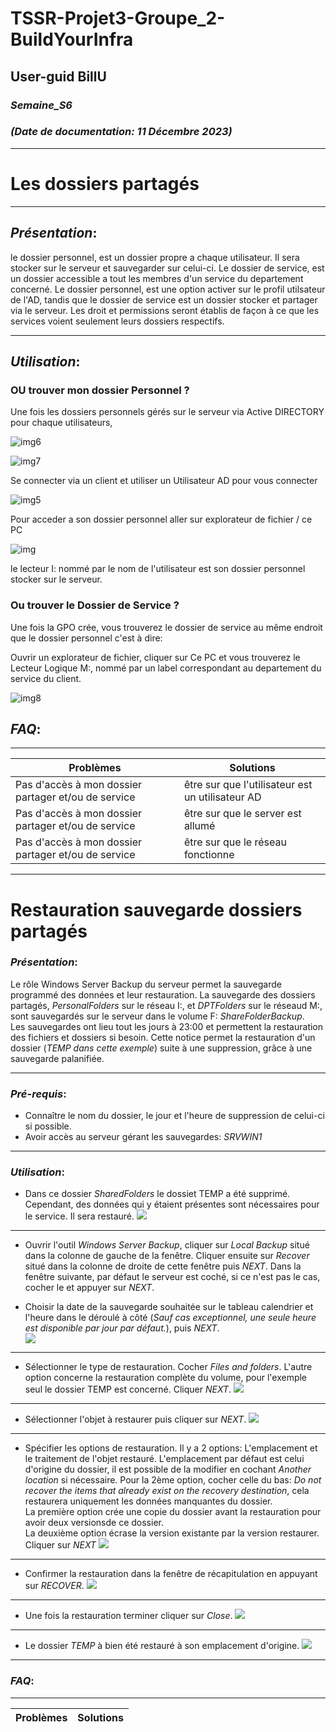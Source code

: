 # TSSR-Projet3-Groupe_2-BuildYourInfra
## User-guid BillU 
### _Semaine_S6_
### _(Date de documentation: 11 Décembre 2023)_
______________

# **Les dossiers partagés**
___________
## **_Présentation_**:


le dossier personnel, est un dossier propre a chaque utilisateur. Il sera stocker sur le serveur et sauvegarder sur celui-ci. Le dossier de service, est un dossier accessible a tout les membres d'un service du departement concerné. Le dossier personnel, est une option activer sur le profil utilsateur de l'AD, tandis que le dossier de service est un dossier stocker et partager via le serveur. Les droit et permissions seront établis de façon à ce que les services voient seulement leurs dossiers respectifs.
______________

## **_Utilisation_**:

### OU trouver mon dossier Personnel ?

Une fois les dossiers personnels gérés sur le serveur via Active DIRECTORY pour chaque utilisateurs, 

![img6](https://github.com/michaelc31/Projet-image/blob/main/Nouveau%20dossier%20(2)/Capture6.JPG?raw=true)

![img7](https://github.com/michaelc31/Projet-image/blob/main/Nouveau%20dossier%20(2)/Capture7.JPG?raw=true)


Se connecter via un client et utiliser un Utilisateur AD pour vous connecter

![img5](https://github.com/michaelc31/Projet-image/blob/main/Nouveau%20dossier%20(2)/Capture5.JPG?raw=true)

Pour acceder a son dossier personnel aller sur explorateur de fichier / ce PC 

![img](https://github.com/michaelc31/Projet-image/blob/main/Nouveau%20dossier%20(2)/Capture.JPG?raw=true)

le lecteur I: nommé par le nom de l'utilisateur est son dossier personnel stocker sur le serveur.


### Ou trouver le Dossier de Service ?

Une fois la GPO crée, vous trouverez le dossier de service au même endroit que le dossier personnel c'est à dire: 

Ouvrir un explorateur de fichier, cliquer sur Ce PC et vous trouverez le Lecteur Logique M:, nommé par un label correspondant au departement du service du client.

![img8](https://github.com/michaelc31/Projet-image/blob/main/Nouveau%20dossier%20(2)/Capture8.JPG?raw=true)

## _**FAQ**_:
________

| **Problèmes** | **Solutions** |
|-----|--------|
| Pas d'accès à mon dossier partager et/ou de service | être sur que l'utilisateur est un utilisateur AD |
| Pas d'accès à mon dossier partager et/ou de service | être sur que le server est allumé |
| Pas d'accès à mon dossier partager et/ou de service | être sur que le réseau fonctionne |
____________


# **Restauration sauvegarde dossiers partagés**

### **_Présentation_**:

Le rôle Windows Server Backup du serveur permet la sauvegarde programmé des données et leur restauration.
La sauvegarde des dossiers partagés, _PersonalFolders_ sur le réseau I:, et _DPTFolders_ sur le réseaud M:, sont sauvegardés sur le serveur dans le volume F: _ShareFolderBackup_.  
Les sauvegardes ont lieu tout les jours à 23:00 et permettent la restauration des fichiers et dossiers si besoin.
Cette notice permet la restauration d'un dossier (_TEMP dans cette exemple_) suite à une suppression, grâce à une sauvegarde palanifiée.
________


### **_Pré-requis_**:

- Connaître le nom du dossier, le jour et l'heure de suppression de celui-ci si possible.
- Avoir accès au serveur gérant les sauvegardes: _SRVWIN1_
________


### **_Utilisation_**:

- Dans ce dossier _SharedFolders_ le dossiet TEMP a été supprimé. Cependant, des données qui y étaient présentes sont nécessaires pour le service. Il sera restauré.
![](https://github.com/Bilal-Aldimashq/TSSR-Projet3-Groupe_2-BuildYourInfra/blob/main/Resources/TutoSauvegarde/14bis.DeleteFolder.png?raw=true)

____________
- Ouvrir l'outil _Windows Server Backup_, cliquer sur _Local Backup_ situé dans la colonne de gauche de la fenêtre. Cliquer ensuite sur _Recover_ situé dans la colonne de droite de cette fenêtre puis _NEXT_. Dans la fenêtre suivante, par défaut le serveur est coché, si ce n'est pas le cas, cocher le et appuyer sur _NEXT_.    
  
- Choisir la date de la sauvegarde souhaitée sur le tableau calendrier et l'heure dans le déroulé à côté (_Sauf cas exceptionnel, une seule heure est disponible par jour par défaut._), puis _NEXT_.  
![](https://github.com/Bilal-Aldimashq/TSSR-Projet3-Groupe_2-BuildYourInfra/blob/main/Resources/TutoSauvegarde/15.SelectDate.png?raw=true)

_____________
- Sélectionner le type de restauration. Cocher _Files and folders_. L'autre option concerne la restauration complète du volume, pour l'exemple seul le dossier TEMP est concerné. Cliquer _NEXT_.
![](https://github.com/Bilal-Aldimashq/TSSR-Projet3-Groupe_2-BuildYourInfra/blob/main/Resources/TutoSauvegarde/16.RecoveryType.png?raw=true)

_____________
- Sélectionner l'objet à restaurer puis cliquer sur _NEXT_.
![](https://github.com/Bilal-Aldimashq/TSSR-Projet3-Groupe_2-BuildYourInfra/blob/main/Resources/TutoSauvegarde/17.ItemRecover.png?raw=true)
_____________

- Spécifier les options de restauration. Il y a 2 options: L'emplacement et le traitement de l'objet restauré. L'emplacement par défaut est celui d'origine du dossier, il est possible de la modifier en cochant _Another location_ si nécessaire. Pour la 2ème option, cocher celle du bas: _Do not recover the items that already exist on the recovery destination_, cela restaurera uniquement les données manquantes du dossier.   
La première option crée une copie du dossier avant la restauration pour avoir deux versionsde ce dossier.   
La deuxième option écrase la version existante par la version restaurer.  
Cliquer sur _NEXT_
![](https://github.com/Bilal-Aldimashq/TSSR-Projet3-Groupe_2-BuildYourInfra/blob/main/Resources/TutoSauvegarde/18.RecoveryOption.png?raw=true)
_____________

- Confirmer la restauration dans la fenêtre de récapitulation en appuyant sur _RECOVER_.
![](https://github.com/Bilal-Aldimashq/TSSR-Projet3-Groupe_2-BuildYourInfra/blob/main/Resources/TutoSauvegarde/19.Confirmation.png?raw=true)
_____________

- Une fois la restauration terminer cliquer sur _Close_.
![](https://github.com/Bilal-Aldimashq/TSSR-Projet3-Groupe_2-BuildYourInfra/blob/main/Resources/TutoSauvegarde/20.CompleteResto.png?raw=true)
_____________

- Le dossier _TEMP_ à bien été restauré à son emplacement d'origine.
![](https://github.com/Bilal-Aldimashq/TSSR-Projet3-Groupe_2-BuildYourInfra/blob/main/Resources/TutoSauvegarde/21.RecoveryTemp.png?raw=true)


________


### _**FAQ**_:
________

| **Problèmes** | **Solutions** |
|-----|--------|
